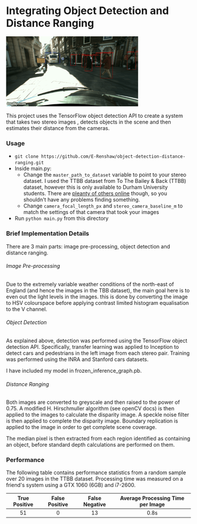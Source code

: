 # Integrating Object Detection and Distance Ranging

![](resources/detections-example.gif)

This project uses the TensorFlow object detection API to create a system that takes two stereo images , detects objects in the scene and then estimates their distance from the cameras.

### Usage

- `git clone https://github.com/E-Renshaw/object-detection-distance-ranging.git`
- Inside main.py:
  - Change the `master_path_to_dataset` variable to point to your stereo dataset. I used the TTBB dataset from To The Bailey & Back (TTBB) dataset, however this is only available to Durham University students. There are [pleanty of others online](http://www.cvpapers.com/datasets.html) though, so you shouldn't have any problems finding something.
  - Change `camera_focal_length_px` and `stereo_camera_baseline_m` to match the settings of that camera that took your images
- Run `python main.py` from this directory

### Brief Implementation Details

There are 3 main parts: image pre-processing, object detection and distance ranging.

###### Image Pre-processing

Due to the extremely variable weather conditions of the north-east of England (and hence the images in the TBB dataset), the main goal here is to even out the light levels in the images. this is done by converting the image to HSV colourspace before applying contrast limited histogram equalisation to the V channel.

###### Object Detection

As explained above, detection was performed using the TensorFlow object detection API. Specifically, transfer learning was applied to Inception to detect cars and pedestrians in the left image from each stereo pair. Training was performed using the INRA and Stanford cars datasets.

I have included my model in frozen_inference_graph.pb.

###### Distance Ranging

Both images are converted to greyscale and then raised to the power of 0.75. A modified H. Hirschmuller algorithm (see openCV docs) is then applied to the images to calculate the disparity image. A speckle noise filter is then applied to complete the disparity image. Boundary replication is applied to the image in order to get complete scene coverage.

The median pixel is then extracted from each region identified as containing an object, before standard depth calculations are performed on them.

### Performance

The following table contains performance statistics from a random sample over 20 images in the TTBB dataset. Processing time was measured on a friend's system using a GTX 1060 (6GB) and i7-2600.

| True Positive | False Positive | False Negative | Average Processing Time per Image |
|:---:|:---:|:---:|:---:|
|51|0|13|0.8s|
